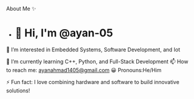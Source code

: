 About Me ✨
- # 👋 Hi, I'm @ayan-05  

👀 I’m interested in Embedded Systems, Software Development, and Iot

🌱 I’m currently learning C++, Python, and Full-Stack Development
📫 How to reach me: ayanahmad1405@gmail.com
😀 Pronouns:He/Him

⚡ Fun fact: I love combining hardware and software to build innovative solutions! 

